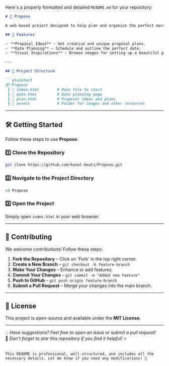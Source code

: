 Here's a properly formatted and detailed `README.md` for your repository:  

```markdown
# 💍 Propose  

A web-based project designed to help plan and organize the perfect marriage proposal. Whether you're looking for romantic ideas, planning a special date, or finding visual inspiration, **Propose** has got you covered!  

## 🚀 Features  

✅ **Proposal Ideas** – Get creative and unique proposal plans.  
✅ **Date Planning** – Schedule and outline the perfect date.  
✅ **Visual Inspirations** – Browse images for setting up a beautiful proposal.  

---

## 📂 Project Structure  

```plaintext
📦 Propose
 ┣ 📜 index.html        # Main file to start
 ┣ 📜 date.html         # Date planning page
 ┣ 📜 plan.html         # Proposal ideas and plans
 ┣ 📂 assets            # Folder for images and other resources
```

---

## 🛠️ Getting Started  

Follow these steps to use **Propose**:  

### 1️⃣ Clone the Repository  
```bash
git clone https://github.com/kunal-beatz/Propose.git
```

### 2️⃣ Navigate to the Project Directory  
```bash
cd Propose
```

### 3️⃣ Open the Project  
Simply open `index.html` in your web browser.  

---

## 🤝 Contributing  

We welcome contributions! Follow these steps:  

1. **Fork the Repository** – Click on 'Fork' in the top right corner.  
2. **Create a New Branch** – `git checkout -b feature-branch`  
3. **Make Your Changes** – Enhance or add features.  
4. **Commit Your Changes** – `git commit -m "Added new feature"`  
5. **Push to GitHub** – `git push origin feature-branch`  
6. **Submit a Pull Request** – Merge your changes into the main branch.  

---

## 📜 License  

This project is open-source and available under the **MIT License**.  

---

💡 *Have suggestions? Feel free to open an issue or submit a pull request!*  
🌟 *Don't forget to star this repository if you find it helpful!* ⭐  
```

This README is professional, well-structured, and includes all the necessary details. Let me know if you need any modifications! 🚀
